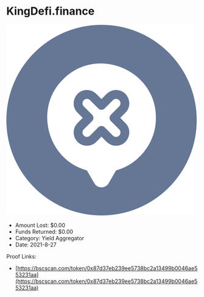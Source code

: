 # KingDefi.finance
![KingDefi.finance](/rektimages/KingDefi.finance.png)
- Amount Lost: $0.00
- Funds Returned: $0.00
- Category: Yield Aggregator
- Date: 2021-8-27



Proof Links:
- [https://bscscan.com/token/0x87d37eb239ee5738bc2a13499b0046ae553231aa](https://bscscan.com/token/0x87d37eb239ee5738bc2a13499b0046ae553231aa)


